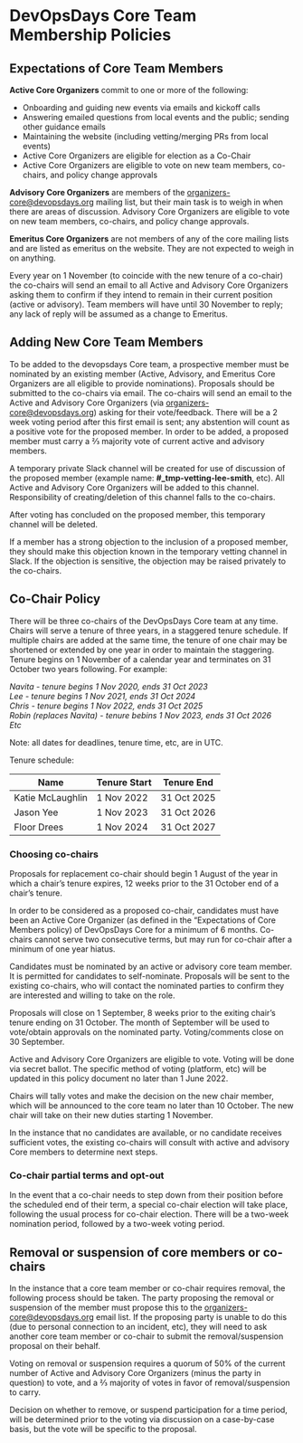 # DevOpsDays Core Team Membership Policies

## Expectations of Core Team Members

**Active Core Organizers** commit to one or more of the following:
- Onboarding and guiding new events via emails and kickoff calls
- Answering emailed questions from local events and the public; sending other guidance emails
- Maintaining the website (including vetting/merging PRs from local events)
- Active Core Organizers are eligible for election as a Co-Chair
- Active Core Organizers are eligible to vote on new team members, co-chairs, and policy change approvals

**Advisory Core Organizers** are members of the organizers-core@devopsdays.org mailing list, but their main task is to weigh in when there are areas of discussion. Advisory Core Organizers are eligible to vote on new team members, co-chairs, and policy change approvals.

**Emeritus Core Organizers** are not members of any of the core mailing lists and are listed as emeritus on the website. They are not expected to weigh in on anything.

Every year on 1 November (to coincide with the new tenure of a co-chair) the co-chairs will send an email to all Active and Advisory Core Organizers asking them to confirm if they intend to remain in their current position (active or advisory). Team members will have until 30 November to reply; any lack of reply will be assumed as a change to Emeritus. 

## Adding New Core Team Members

To be added to the devopsdays Core team, a prospective member must be nominated by an existing member (Active, Advisory, and Emeritus Core Organizers are all eligible to provide nominations). Proposals should be submitted to the co-chairs via email. The co-chairs will send an email to the Active and Advisory Core Organizers (via organizers-core@devopsdays.org) asking for their vote/feedback. There will be a 2 week voting period after this first email is sent; any abstention will count as a positive vote for the proposed member. In order to be added, a proposed member must carry a ⅔ majority vote of current active and advisory members. 

A temporary private Slack channel will be created for use of discussion of the proposed member (example name: **#_tmp-vetting-lee-smith**, etc). All Active and Advisory Core Organizers will be added to this channel. Responsibility of creating/deletion of this channel falls to the co-chairs. 

After voting has concluded on the proposed member, this temporary channel will be deleted.

If a member has a strong objection to the inclusion of a proposed member, they should make this objection known in the temporary vetting channel in Slack. If the objection is sensitive, the objection may be raised privately to the co-chairs. 

## Co-Chair Policy

There will be three co-chairs of the DevOpsDays Core team at any time. Chairs will serve a tenure of three years, in a staggered tenure schedule. If multiple chairs are added at the same time, the tenure of one chair may be shortened or extended by one year in order to maintain the staggering. Tenure begins on 1 November of a calendar year and terminates on 31 October two years following. For example:

*Navita - tenure begins 1 Nov 2020, ends 31 Oct 2023<br>
Lee - tenure begins 1 Nov 2021, ends 31 Oct 2024<br>
Chris - tenure begins 1 Nov 2022, ends 31 Oct 2025<br>
Robin (replaces Navita) - tenure bebins 1 Nov 2023, ends 31 Oct 2026<br>
Etc*

Note: all dates for deadlines, tenure time, etc, are in UTC.

Tenure schedule:

| Name          | Tenure Start | Tenure End  |
|---------------|--------------|-------------|
| Katie McLaughlin | 1 Nov 2022 | 31 Oct 2025 |
| Jason Yee     | 1 Nov 2023   | 31 Oct 2026 |
| Floor Drees   | 1 Nov 2024   | 31 Oct 2027 |

### Choosing co-chairs

Proposals for replacement co-chair should begin 1 August of the year in which a chair’s tenure expires, 12 weeks prior to the 31 October end of a chair’s tenure.

In order to be considered as a proposed co-chair, candidates must have been an Active Core Organizer (as defined in the “Expectations of Core Members policy) of DevOpsDays Core for a minimum of 6 months. Co-chairs cannot serve two consecutive terms, but may run for co-chair after a minimum of one year hiatus.

Candidates must be nominated by an active or advisory core team member. It is permitted for candidates to self-nominate. Proposals will be sent to the existing co-chairs, who will contact the nominated parties to confirm they are interested and willing to take on the role. 

Proposals will close on 1 September, 8 weeks prior to the exiting chair’s tenure ending on 31 October. The month of September will be used to vote/obtain approvals on the nominated party. Voting/comments close on 30 September.

Active and Advisory Core Organizers are eligible to vote. Voting will be done via secret ballot. The specific method of voting (platform, etc) will be updated in this policy document no later than 1 June 2022.

Chairs will tally votes and make the decision on the new chair member, which will be announced to the core team no later than 10 October. The new chair will take on their new duties starting 1 November.

In the instance that no candidates are available, or no candidate receives sufficient votes, the existing co-chairs will consult with active and advisory Core members to determine next steps.

### Co-chair partial terms and opt-out

In the event that a co-chair needs to step down from their position before the scheduled end of their term, a special co-chair election will take place, following the usual process for co-chair election. There will be a two-week nomination period, followed by a two-week voting period. 

## Removal or suspension of core members or co-chairs

In the instance that a core team member or co-chair requires removal, the following process should be taken. The party proposing the removal or suspension of the member must propose this to the organizers-core@devopsdays.org email list. If the proposing party is unable to do this (due to personal connection to an incident, etc), they will need to ask another core team member or co-chair to submit the removal/suspension proposal on their behalf. 

Voting on removal or suspension requires a quorum of 50% of the current number of Active and Advisory Core Organizers (minus the party in question) to vote, and a ⅔ majority of votes in favor of removal/suspension to carry. 

Decision on whether to remove, or suspend participation for a time period, will be determined prior to the voting via discussion on a case-by-case basis, but the vote will be specific to the proposal.  
